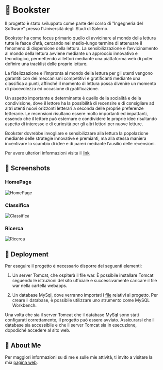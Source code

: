 
# 📖 Bookster

Il progetto è stato sviluppato come parte del corso di "Ingegneria del Software" presso l'Università degli Studi di Salerno.

Bookster ha come focus primario quello di avvicinare al mondo della lettura tutte le fasce d’età, cercando nel medio-lungo termine di attenuare il fenomeno di dispersione della lettura. La sensibilizzazione e l’avvicinamento al mondo della lettura avviene mediante un approccio innovativo e tecnologico, permettendo ai lettori mediante una piattaforma web di poter definire una tracklist delle proprie letture.

La fidelizzazione e l’impronta al mondo della lettura per gli utenti vengono garantiti con dei meccanismi competitivi e gratificanti mediante una classifica a punti, affinché il momento di lettura possa divenire un momento di piacevolezza ed occasione di gratificazione.

Un aspetto importante e determinante è quello della socialità e della condivisione, dove il lettore ha la possibilità di recensire e di consigliare ad altri utenti nuovi orizzonti letterari a seconda delle proprie preferenze letterarie. Le recensioni risultano essere molto importanti ed impattanti, essendo che il lettore può esternare e condividere le proprie idee risultando aspetto di interesse e di curiosità per gli altri lettori per nuove letture.

Bookster dovrebbe invogliare e sensibilizzare alla lettura la popolazione mediante delle strategie innovative e premianti, ma alla stessa maniera incentivare lo scambio di idee e di pareri mediante l’ausilio delle recensioni.

Per avere ulteriori informazioni visita il [link](https://github.com/grauso-t/Bookster_Classe03/tree/master/DOC)
## 📸 Screenshots

### HomePage
![HomePage](https://github.com/grauso-t/Bookster_Classe03/blob/master/Screenshot/HomePage.png)

### Classifica
![Classifica](https://github.com/grauso-t/Bookster_Classe03/blob/master/Screenshot/Classifica.png)

### Ricerca
![Ricerca](https://github.com/grauso-t/Bookster_Classe03/blob/master/Screenshot/Ricerca.png)
## 🔎 Deployment

Per eseguire il progetto è necessario disporre dei seguenti elementi:

1. Un server Tomcat, che ospiterà il file war. È possibile installare Tomcat seguendo le istruzioni del sito ufficiale e successivamente caricare il file war nella cartella webapps.

2. Un database MySql, dove verranno importati i [file](https://github.com/grauso-t/Bookster_Classe03/blob/master/src/main/webapp/sql/BooksterDB.sql) relativi al progetto. Per creare il database, è possibile utilizzare uno strumento come MySQL Workbench.

Una volta che sia il server Tomcat che il database MySql sono stati configurati correttamente, il progetto può essere avviato. Assicurarsi che il database sia accessibile e che il server Tomcat sia in esecuzione, dopodiché accedere al sito web.
## 🚀 About Me
Per maggiori informazioni su di me e sulle mie attività, ti invito a visitare la mia [pagina web](https://grauso-t.github.io/).

